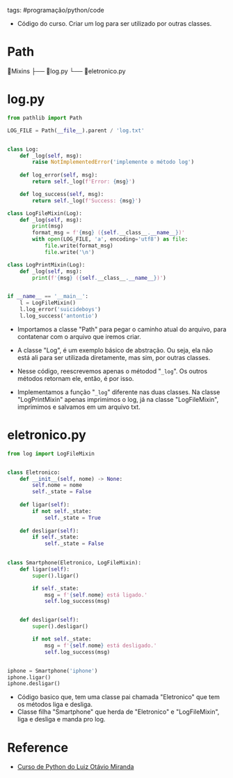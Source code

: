 tags: #programação/python/code  

- Código do curso. Criar um log para ser utilizado por outras classes.

# Path
📂Mixins	
├── 📂log.py
└── 📂eletronico.py 

# log.py
```Python
from pathlib import Path

LOG_FILE = Path(__file__).parent / 'log.txt'


class Log:
    def _log(self, msg):
        raise NotImplementedError('implemente o método log')
    
    def log_error(self, msg):
        return self._log(f'Error: {msg}')

    def log_success(self, msg):
        return self._log(f'Success: {msg}')

class LogFileMixin(Log):
    def _log(self, msg):
        print(msg)
        format_msg = f'{msg} ({self.__class__.__name__})'
        with open(LOG_FILE, 'a', encoding='utf8') as file:
            file.write(format_msg)
            file.write('\n') 

class LogPrintMixin(Log):
    def _log(self, msg):
        print(f'{msg} ({self.__class__.__name__})')


if __name__ == '__main__':
    l = LogFileMixin()
    l.log_error('suicideboys')
    l.log_success('antontio')
```
- Importamos a classe "Path" para pegar o caminho atual do arquivo, para contatenar com o arquivo que iremos criar.

- A classe "Log", é um exemplo básico de abstração. Ou seja, ela não está ali para ser utilizada diretamente, mas sim, por outras classes.

- Nesse código, reescrevemos apenas o métodod "`_log`". Os outros métodos retornam ele, então, é por isso.

- Implementamos a função "`_log`" diferente nas duas classes. Na classe "LogPrintMixin" apenas imprimimos o log, já na classe "LogFileMixin", imprimimos e salvamos em um arquivo txt.

# eletronico.py
```Python
from log import LogFileMixin


class Eletronico:
    def __init__(self, nome) -> None:
        self.nome = nome
        self._state = False
    
    def ligar(self):
        if not self._state:
            self._state = True
        
    def desligar(self):
        if self._state:
            self._state = False
    

class Smartphone(Eletronico, LogFileMixin):
    def ligar(self):
        super().ligar()

        if self._state:
            msg = f'{self.nome} está ligado.'
            self.log_success(msg)


    def desligar(self):
        super().desligar()

        if not self._state:
            msg = f'{self.nome} está desligado.'
            self.log_success(msg)


iphone = Smartphone('iphone')
iphone.ligar()
iphone.desligar()
```
- Código basico que, tem uma classe pai chamada "Eletronico" que tem os métodos liga e desliga.
- Classe filha "Smartphone" que herda de "Eletronico" e "LogFileMixin", liga e desliga e manda pro log.

# Reference
- [Curso de Python do Luiz Otávio Miranda](https://www.udemy.com/user/luiz-otavio-miranda)